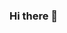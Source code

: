 ### Hi there 👋

<!--
**EyupSaltukB/EyupSaltukB** is a ✨ _special_ ✨ repository because its `README.md` (this file) appears on your GitHub profile.

Here are some ideas to get you started:

- 🔭 I’m currently working on frontend
- 🌱 I’m currently learning software react
- 👯 I’m looking to collaborate on project
- 🤔 I’m looking for help with ...
- 💬 Ask me about anything
- 📫 How to reach me: sbugrahan1903@gmail.com
- 😄 Pronouns: ...
- ⚡ Fun fact: html, css, bootstrap
-->
